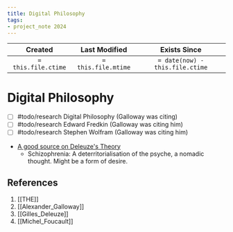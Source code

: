 ```yaml
---
title: Digital Philosophy
tags:
- project_note 2024
---
```


|     Created      |  Last Modified   |       Exists Since        |
|:----------------:|:----------------:|:----------------:|
| `= this.file.ctime` | `= this.file.mtime` | `= date(now) - this.file.ctime`|

# Digital Philosophy

- [ ] #todo/research Digital Philosophy (Galloway was citing)
- [ ] #todo/research Edward Fredkin (Galloway was citing him)
- [ ] #todo/research Stephen Wolfram (Galloway was citing him)

- [A good source on Deleuze's Theory](https://www.youtube.com/watch?v=MSB6ev8rsys)
	- Schizophrenia: A deterritorialisation of the psyche, a nomadic thought. Might be a form of desire.

## References
1. [[THE]]
2. [[Alexander_Galloway]]
3. [[Gilles_Deleuze]]
4. [[Michel_Foucault]]
